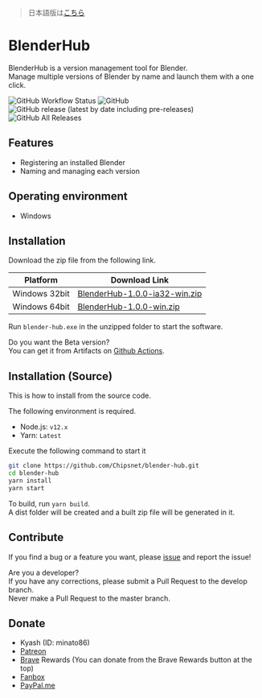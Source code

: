 > 日本語版は[こちら](./README.md)

# BlenderHub

BlenderHub is a version management tool for Blender.     
Manage multiple versions of Blender by name and launch them with a one click.

![GitHub Workflow Status](https://img.shields.io/github/workflow/status/Chipsnet/blender-hub/Node.js%20CI?style=flat-square)
![GitHub](https://img.shields.io/github/license/chipsnet/blender-hub?style=flat-square)
![GitHub release (latest by date including pre-releases)](https://img.shields.io/github/v/release/chipsnet/blender-hub?include_prereleases&style=flat-square)
![GitHub All Releases](https://img.shields.io/github/downloads/chipsnet/blender-hub/total?style=flat-square)

## Features

- Registering an installed Blender
- Naming and managing each version

## Operating environment

- Windows

## Installation

Download the zip file from the following link.

|Platform|Download Link|
|---------------|----------------|
|Windows 32bit|[BlenderHub-1.0.0-ia32-win.zip](https://github.com/Chipsnet/blender-hub/releases/download/1.0.0/BlenderHub-1.0.0-ia32-win.zip)|
|Windows 64bit|[BlenderHub-1.0.0-win.zip](https://github.com/Chipsnet/blender-hub/releases/download/1.0.0/BlenderHub-1.0.0-win.zip)|

Run `blender-hub.exe` in the unzipped folder to start the software.

Do you want the Beta version?       
You can get it from Artifacts on [Github Actions](https://github.com/Chipsnet/blender-hub/actions?query=workflow%3A%22Node.js+CI%22).

## Installation (Source)

This is how to install from the source code.

The following environment is required.

- Node.js: `v12.x`
- Yarn: `Latest`

Execute the following command to start it

```bash
git clone https://github.com/Chipsnet/blender-hub.git
cd blender-hub
yarn install
yarn start
```

To build, run `yarn build`.        
A dist folder will be created and a built zip file will be generated in it.

## Contribute

If you find a bug or a feature you want, please [issue](https://github.com/Chipsnet/blender-hub/issues) and report the issue!

Are you a developer?      
If you have any corrections, please submit a Pull Request to the develop branch.     
Never make a Pull Request to the master branch.

## Donate

- Kyash (ID: minato86)
- [Patreon](https://www.patreon.com/minato86)
- [Brave](https://brave.com/chi953) Rewards (You can donate from the Brave Rewards button at the top)
- [Fanbox](https://minato86.fanbox.cc/)
- [PayPal.me](https://www.paypal.me/minatoo86)
